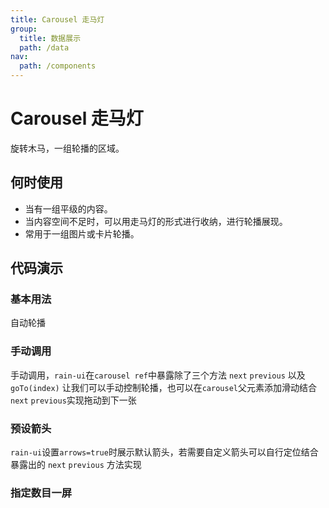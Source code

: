 ```yaml
---
title: Carousel 走马灯
group:
  title: 数据展示
  path: /data
nav:
  path: /components
---
```


# Carousel 走马灯

旋转木马，一组轮播的区域。

## 何时使用

- 当有一组平级的内容。
- 当内容空间不足时，可以用走马灯的形式进行收纳，进行轮播展现。
- 常用于一组图片或卡片轮播。

## 代码演示

### 基本用法

自动轮播 <code src="./demo/basic.tsx"></code>

### 手动调用

手动调用，`rain-ui`在`carousel ref`中暴露除了三个方法 `next` `previous` 以及`goTo(index)` 让我们可以手动控制轮播，也可以在`carousel`父元素添加滑动结合`next` `previous`实现拖动到下一张 <code src="./demo/handle.tsx"></code>

### 预设箭头

`rain-ui`设置`arrows=true`时展示默认箭头，若需要自定义箭头可以自行定位结合暴露出的 `next` `previous` 方法实现 <code src="./demo/widthArrows.tsx"></code>

### 指定数目一屏

<code src="./demo/slidesToShow.tsx"></code>

<API></API>
